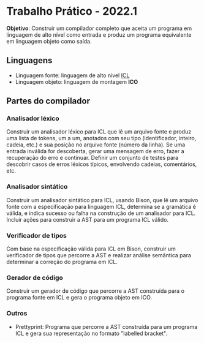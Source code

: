# Trabalho Prático - 2022.1

__Objetivo__: Construir um compilador completo que aceita um programa em linguagem de alto nível como entrada e produz um programa equivalente em linguagem objeto como saída.

## Linguagens

* Linguagem fonte: linguagem de alto nível [ICL](./ICL)
* Linguagem objeto: linguagem de montagem __ICO__

## Partes do compilador
### Analisador léxico

Construir um analisador léxico para ICL que lê um arquivo fonte e produz uma lista de tokens, um a um, anotados com seu tipo (identificador, inteiro, cadeia, etc.) e sua posição no arquivo fonte (número da linha). Se uma entrada inválida for descoberta, gerar uma mensagem de erro, fazer a recuperação do erro e continuar. Definir um conjunto de testes para descobrir casos de erros léxicos típicos, envolvendo cadeias, comentários, etc.

### Analisador sintático

Construir um analisador sintático para ICL, usando Bison, que lê um arquivo fonte com a especificação para linguagem ICL, determina se a gramática é válida, e indica sucesso ou falha na construção de um analisador para ICL.
Incluir ações para construir a AST para um programa ICL válido.


### Verificador de tipos

Com base na especificação válida para ICL em Bison, construir um verificador de tipos que percorre a AST e realizar análise semântica para determinar a correção do programa em ICL.

### Gerador de código

Construir um gerador de código que percorre a AST construída para o programa fonte em ICL e gera o programa objeto em ICO.

### Outros

* Prettyprint: Programa que percorre a AST construída para um programa ICL e gera sua representação no formato "labelled bracket".
